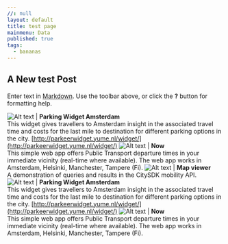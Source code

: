 ```yaml
---
//: null
layout: default
title: test page
mainmenu: Data
published: true
tags: 
  - bananas
---
```


## A New test Post

Enter text in [Markdown](http://daringfireball.net/projects/markdown/). Use the toolbar above, or click the **?** button for formatting help.




![Alt text](http://dev.citysdk.waag.org//img/waag-small.png) | **Parking Widget Amsterdam**<br/>This widget gives travellers to Amsterdam insight in the associated travel time and costs for the last mile to destination for different parking options in the city. [http://parkeerwidget.yume.nl/widget/](http://parkeerwidget.yume.nl/widget/)
![Alt text](http://dev.citysdk.waag.org//img/europa.png) | **Now**<br/>This simple web app offers Public Transport departure times in your immediate vicinity (real-time where available). The web app works in Amsterdam, Helsinki, Manchester, Tampere (Fi). 
![Alt text](http://dev.citysdk.waag.org//img/citysdk-small.png) | **Map viewer**<br/>A demonstration of queries and results in the CitySDK mobility API.
![Alt text](http://dev.citysdk.waag.org//img/waag-small.png) | **Parking Widget Amsterdam**<br/>This widget gives travellers to Amsterdam insight in the associated travel time and costs for the last mile to destination for different parking options in the city. [http://parkeerwidget.yume.nl/widget/](http://parkeerwidget.yume.nl/widget/)
![Alt text](http://dev.citysdk.waag.org//img/europa.png) | **Now**<br/>This simple web app offers Public Transport departure times in your immediate vicinity (real-time where available). The web app works in Amsterdam, Helsinki, Manchester, Tampere (Fi).